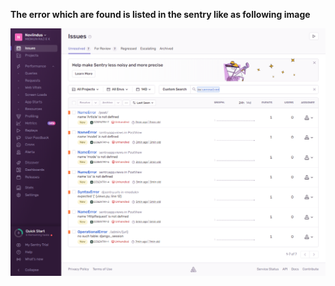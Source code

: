 **The error which are found is listed in the sentry like as following image**

![sentry image](https://github.com/Midhunmiyu/sentry/blob/master/screencapture-noviindus-sentry-io-issues-2024-06-01-18_18_44.png)

